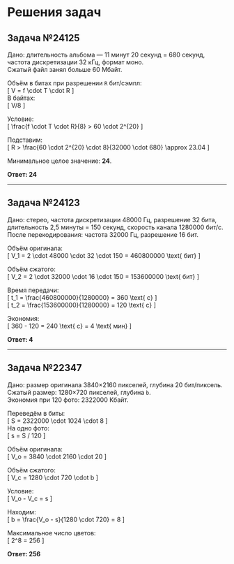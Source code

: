 # Решения задач

## Задача №24125
Дано: длительность альбома — 11 минут 20 секунд = 680 секунд, частота дискретизации 32 кГц, формат моно.  
Сжатый файл занял больше 60 Мбайт.  

Объём в битах при разрешении `R` бит/сэмпл:  
\[
V = f \cdot T \cdot R
\]  
В байтах:  
\[
V/8
\]  

Условие:  
\[
\frac{f \cdot T \cdot R}{8} > 60 \cdot 2^{20}
\]  

Подставим:  
\[
R > \frac{60 \cdot 2^{20} \cdot 8}{32000 \cdot 680} \approx 23.04
\]  

Минимальное целое значение: **24**.

**Ответ: 24**

---

## Задача №24123
Дано: стерео, частота дискретизации 48000 Гц, разрешение 32 бита, длительность 2,5 минуты = 150 секунд, скорость канала 1280000 бит/с.  
После перекодирования: частота 32000 Гц, разрешение 16 бит.  

Объём оригинала:  
\[
V_1 = 2 \cdot 48000 \cdot 32 \cdot 150 = 460800000 \text{ бит}
\]  

Объём сжатого:  
\[
V_2 = 2 \cdot 32000 \cdot 16 \cdot 150 = 153600000 \text{ бит}
\]  

Время передачи:  
\[
t_1 = \frac{460800000}{1280000} = 360 \text{ с}
\]  
\[
t_2 = \frac{153600000}{1280000} = 120 \text{ с}
\]  

Экономия:  
\[
360 - 120 = 240 \text{ с} = 4 \text{ мин}
\]  

**Ответ: 4**

---

## Задача №22347
Дано: размер оригинала 3840×2160 пикселей, глубина 20 бит/пиксель.  
Сжатый размер: 1280×720 пикселей, глубина `b`.  
Экономия при 120 фото: 2322000 Кбайт.  

Переведём в биты:  
\[
S = 2322000 \cdot 1024 \cdot 8
\]  
На одно фото:  
\[
s = S / 120
\]  

Объём оригинала:  
\[
V_o = 3840 \cdot 2160 \cdot 20
\]  

Объём сжатого:  
\[
V_c = 1280 \cdot 720 \cdot b
\]  

Условие:  
\[
V_o - V_c = s
\]  

Находим:  
\[
b = \frac{V_o - s}{1280 \cdot 720} = 8
\]  

Максимальное число цветов:  
\[
2^8 = 256
\]  

**Ответ: 256**
